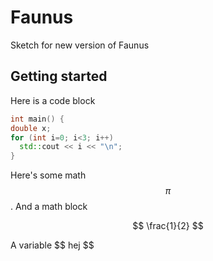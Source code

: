 # Faunus
Sketch for new version of Faunus

## Getting started

Here is a code block

```.cpp
int main() {
double x;
for (int i=0; i<3; i++)
  std::cout << i << "\n";
}
```

Here's some math $$\pi$$. And a math block

$$
\frac{1}{2}
$$

A variable \$\$ hej $$
